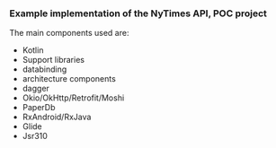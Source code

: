 ### Example implementation of the NyTimes API, POC project

The main components used are:

- Kotlin
- Support libraries
- databinding
- architecture components
- dagger
- Okio/OkHttp/Retrofit/Moshi
- PaperDb
- RxAndroid/RxJava
- Glide
- Jsr310
